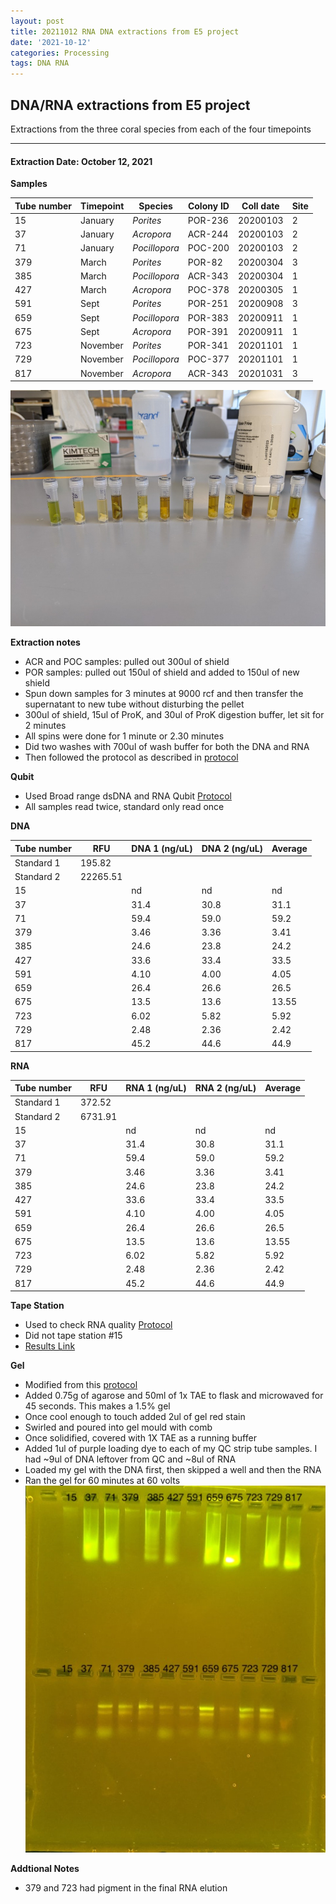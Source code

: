 ```yaml
---
layout: post
title: 20211012 RNA DNA extractions from E5 project
date: '2021-10-12'
categories: Processing
tags: DNA RNA
---
```


## DNA/RNA extractions from E5 project

Extractions from the three coral species from each of the four timepoints

---

#### Extraction Date: October 12, 2021 
**Samples**

| Tube number 	| Timepoint	   	| Species	    | Colony ID 	| Coll date		| Site       	|
|-------------	|------------	|-------------	|-------------	|-------------	|-------------	|
| 15		 	| January	 	| *Porites*		| POR-236      	| 20200103   	| 2				|
| 37			| January	 	| *Acropora*	| ACR-244	    | 20200103		| 2				|
| 71		 	| January	  	| *Pocillopora*	| POC-200    	| 20200103  	| 2				|
| 379		 	| March		 	| *Porites*		| POR-82     	| 20200304   	| 3				|
| 385			| March 		| *Pocillopora*	| ACR-343	    | 20200304		| 1				|
| 427		 	| March	  		| *Acropora*	| POC-378    	| 20200305  	| 1				|
| 591		 	| Sept		 	| *Porites*		| POR-251     	| 20200908   	| 3				|
| 659			| Sept	 		| *Pocillopora*	| POR-383	    | 20200911		| 1				|
| 675		 	| Sept		  	| *Acropora*	| POR-391     	| 20200911  	| 1				|
| 723		 	| November	 	| *Porites*		| POR-341	   	| 20201101   	| 1				|
| 729			| November	 	| *Pocillopora*	| POC-377	    | 20201101		| 1				|
| 817		 	| November	  	| *Acropora*	| ACR-343    	| 20201031  	| 3				|


![20211012_samples.jpg](https://github.com/Kterpis/Putnam_Lab_Notebook/blob/master/images/samples/20211012_samples.jpg?raw=true)


**Extraction notes**
 - ACR and POC samples: pulled out 300ul of shield
 - POR samples: pulled out 150ul of shield and added to 150ul of new shield 
 - Spun down samples for 3 minutes at 9000 rcf and then transfer the supernatant to new tube without disturbing the pellet
 - 300ul of shield, 15ul of ProK, and 30ul of ProK digestion buffer, let sit for 2 minutes
 - All spins were done for 1 minute or 2.30 minutes
 - Did two washes with 700ul of wash buffer for both the DNA and RNA
 - Then followed the protocol as described in [protocol](https://github.com/emmastrand/EmmaStrand_Notebook/blob/master/_posts/2019-05-31-Zymo-Duet-RNA-DNA-Extraction-Protocol.md)


**Qubit**
 - Used Broad range dsDNA and RNA Qubit [Protocol](https://meschedl.github.io/MESPutnam_Open_Lab_Notebook/Qubit-Protocol/)
 - All samples read twice, standard only read once
 
**DNA**

| Tube number 	| RFU		   	| DNA 1 (ng/uL) | DNA 2 (ng/uL) | Average     	|
|-------------	|------------	|-------------	|-------------	|-------------	|
| Standard 1  	| 195.82	 	| 		      	| 		      	|	         	|
| Standard 2 	| 22265.51	 	| 		    	| 		    	| 	        	|
| 15		 	|		     	| nd	     	| nd	     	| nd        	|
| 37		 	| 			   	| 31.4  	    | 30.8        	| 31.1			|
| 71		  	|		     	| 59.4 	      	| 59.0        	| 59.2        	|
| 379		 	| 			   	| 3.46        	| 3.36        	| 3.41      	|
| 385		  	|		     	| 24.6      	| 23.8         	| 24.2        	|
| 427		 	| 			   	| 33.6      	| 33.4	      	| 33.5       	|
| 591		  	|		     	| 4.10	       	| 4.00        	| 4.05        	|
| 659		 	| 			   	| 26.4       	| 26.6         	| 26.5       	|
| 675		  	|		     	| 13.5  	    | 13.6         	| 13.55        	|
| 723		 	| 			   	| 6.02        	| 5.82         	| 5.92        	|
| 729		  	|		     	| 2.48      	| 2.36      	| 2.42       	|
| 817		 	| 			   	| 45.2        	| 44.6         	| 44.9        	|


**RNA**


| Tube number 	| RFU		   	| RNA 1 (ng/uL) | RNA 2 (ng/uL) | Average     	|
|-------------	|------------	|-------------	|-------------	|-------------	|
| Standard 1  	| 372.52	 	| 		      	| 		      	|	         	|
| Standard 2 	| 6731.91	 	| 		    	| 		    	| 	        	|
| 15		 	|		     	| nd	     	| nd	     	| nd        	|
| 37		 	| 			   	| 31.4  	    | 30.8        	| 31.1			|
| 71		  	|		     	| 59.4 	      	| 59.0        	| 59.2        	|
| 379		 	| 			   	| 3.46        	| 3.36        	| 3.41      	|
| 385		  	|		     	| 24.6      	| 23.8         	| 24.2        	|
| 427		 	| 			   	| 33.6      	| 33.4	      	| 33.5       	|
| 591		  	|		     	| 4.10	       	| 4.00        	| 4.05        	|
| 659		 	| 			   	| 26.4       	| 26.6         	| 26.5       	|
| 675		  	|		     	| 13.5  	    | 13.6         	| 13.55        	|
| 723		 	| 			   	| 6.02        	| 5.82         	| 5.92        	|
| 729		  	|		     	| 2.48      	| 2.36      	| 2.42       	|
| 817		 	| 			   	| 45.2        	| 44.6         	| 44.9        	|


**Tape Station**
 - Used to check RNA quality [Protocol](https://meschedl.github.io/MESPutnam_Open_Lab_Notebook/RNA-TapeStation-Protocol/) 
 - Did not tape station #15
 - [Results Link](https://github.com/Kterpis/Putnam_Lab_Notebook/blob/648b74d2d3cbb65218b7306714e28c34f9bb549b/images/tape_station/2021-10-12%20-%2016.53.28.pdf)

**Gel**
 - Modified from this [protocol](https://meschedl.github.io/MESPutnam_Open_Lab_Notebook/Gel-Protocol/)
 - Added 0.75g of agarose and 50ml of 1x TAE to flask and microwaved for 45 seconds. This makes a 1.5% gel
 - Once cool enough to touch added 2ul of gel red stain
 - Swirled and poured into gel mould with comb
 - Once solidified, covered with 1X TAE as a running buffer
 - Added 1ul of purple loading dye to each of my QC strip tube samples. I had ~9ul of DNA leftover from QC and ~8ul of RNA
 - Loaded my gel with the DNA first, then skipped a well and then the RNA
 - Ran the gel for 60 minutes at 60 volts
 ![2021012_gel.jpg](https://github.com/Kterpis/Putnam_Lab_Notebook/blob/master/images/gels/20211012_gel.jpg?raw=true)
 
 **Addtional Notes**
  - 379 and 723 had pigment in the final RNA elution

